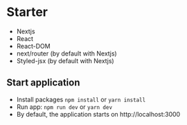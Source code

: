 # Starter
- Nextjs
- React
- React-DOM
- next/router (by default with Nextjs)
- Styled-jsx  (by default with Nextjs)

## Start application

- Install packages `npm install` or `yarn install`
- Run app: `npm run dev` or `yarn dev`
- By default, the application starts on http://localhost:3000

